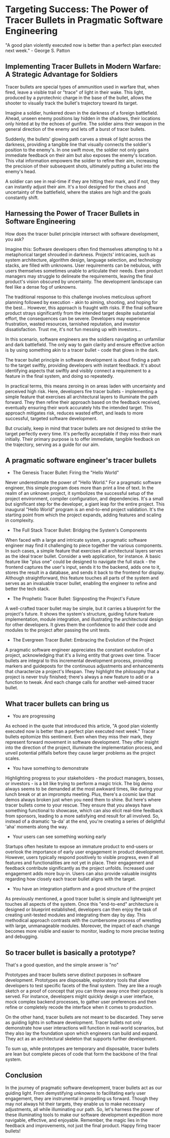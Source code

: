 # Targeting Success: The Power of Tracer Bullets in Pragmatic Software Engineering

"A good plan violently executed now is better than a perfect plan executed next week." - George S. Patton

## Implementing Tracer Bullets in Modern Warfare: A Strategic Advantage for Soldiers

Tracer bullets are special types of ammunition used in warfare that, when fired, leave a visible trail or "trace" of
light in their wake. This light, produced by a pyrotechnic charge in the base of the bullet, allows the shooter to
visually track the bullet's trajectory toward its target.

Imagine a soldier, hunkered down in the darkness of a foreign battlefield. Ahead, unseen enemy positions lay hidden in
the shadows, their locations only hinted at by the echoes of gunfire. The soldier aims their weapon in the
general direction of the enemy and lets off a burst of tracer bullets.

Suddenly, the bullets' glowing path carves a streak of light across the darkness, providing a tangible line that
visually connects the soldier's position to the enemy's. In one swift move, the soldier not only gains immediate
feedback on their aim but also exposes the enemy's location. This vital information empowers the soldier to refine their
aim, increasing the precision of their subsequent shots, ultimately putting a bullet into the enemy's head.

A soldier can see in real-time if they are hitting their mark, and if not, they can instantly adjust their aim. It's a
tool designed for the chaos and uncertainty of the battlefield, where the stakes are high and the goals constantly
shift.

## Harnessing the Power of Tracer Bullets in Software Engineering

How does the tracer bullet principle intersect with software development, you ask?

Imagine this: Software developers often find themselves attempting to hit a metaphorical target shrouded in darkness.
Projects' intricacies, such as system architecture, algorithm design, language selection, and technology stacks, are
filled with unknowns. User requirements can be nebulous, with users themselves sometimes unable to articulate their
needs. Even product managers may struggle to delineate the requirements, leaving the final product's vision obscured by
uncertainty. The development landscape can feel like a dense fog of unknowns.

The traditional response to this challenge involves meticulous upfront planning followed by execution - akin to aiming,
shooting, and hoping for the best... However, this approach is fraught with risks. If the final software product strays
significantly from the intended target despite substantial effort, the consequences can be severe. Developers may
experience frustration, wasted resources, tarnished reputation, and investor dissatisfaction. Trust me, it's not fun
messing up with investors...

In this scenario, software engineers are the soldiers navigating an unfamiliar and dark battlefield.
The only way to gain clarity and ensure effective action is by using something akin to a tracer bullet - code that glows
in the dark.

The tracer bullet principle in software development is about finding a path to the target swiftly, providing developers
with instant feedback. It's about identifying aspects that swiftly and visibly connect a requirement to a feature in the
final system, and doing so repeatedly.

In practical terms, this means zeroing in on areas laden with uncertainty and perceived high risk. Here, developers fire
tracer bullets - implementing a simple feature that exercises all architectural layers to illuminate the path forward.
They then refine their approach based on the feedback received, eventually ensuring their work accurately hits the
intended target. This approach mitigates risk, reduces wasted effort, and leads to more successful, targeted software
development.

But crucially, keep in mind that tracer bullets are not designed to strike the target perfectly every time. It's
perfectly acceptable if they miss their mark initially. Their primary purpose is to offer immediate, tangible feedback
on the trajectory, serving as a guide for our aim.

## A pragmatic software engineer's tracer bullets

- The Genesis Tracer Bullet: Firing the "Hello World"

Never underestimate the power of "Hello World." For a pragmatic software engineer, this simple program does more than
print a line of text. In the realm of an unknown project, it symbolizes the successful setup of the project environment,
compiler configuration, and dependencies. It's a small but significant step for the developer, a giant leap for the
entire project. This inaugural "Hello World" program is an end-to-end project validation. It's the starting point from
which the project expands, adding features and scaling in complexity.

- The Full Stack Tracer Bullet: Bridging the System's Components

When faced with a large and intricate system, a pragmatic software engineer may find it challenging to piece together
the various components. In such cases, a simple feature that exercises all architectural layers serves as the ideal
tracer bullet. Consider a web application, for instance. A basic feature like "plus one" could be designed to
navigate the full stack - the frontend captures the user's input, sends it to the backend, adds one to it, stores the
result in a database, and sends it back to the frontend for display. Although straightforward, this feature touches all
parts of the system and serves as an invaluable tracer bullet, enabling the engineer to refine and better the tech
stack.

- The Prophetic Tracer Bullet: Signposting the Project's Future

A well-crafted tracer bullet may be simple, but it carries a blueprint for the project's future. It shows the system's
structure, guiding future feature implementation, module integration, and illustrating the architectural design for
other developers. It gives them the confidence to add their code and modules to the project after passing the unit
tests.

- The Evergreen Tracer Bullet: Embracing the Evolution of the Project

A pragmatic software engineer appreciates the constant evolution of a project, acknowledging that it's a living entity
that grows over time. Tracer bullets are integral to this incremental development process, providing markers
and guideposts for the continuous adjustments and enhancements that characterize a project's lifespan. They highlight
the philosophy that a project is never truly finished; there's always a new feature to add or a function to tweak. And
each change calls for another well-aimed tracer bullet.

## What tracer bullets can bring us

- You are progressing

As echoed in the quote that introduced this article, "A good plan violently executed now is better than a perfect plan
executed next week."
Tracer bullets epitomize this sentiment. Even when they miss their mark, they represent forward movement in software
development. They offer insight into the direction of the project, illuminate the implementation process, and unveil
potential pitfalls before they cause larger problems as the project scales.

- You have something to demonstrate

Highlighting progress to your stakeholders - the product managers, bosses, or investors - is a bit like trying to
perform a magic trick. The big demo always seems to be demanded at the most awkward times, like during your lunch
break or at an impromptu meeting. Plus, there's a cosmic law that demos always broken just when you need them to
shine.
But here's where tracer bullets come to your rescue. They ensure that you always have something functional to
showcase, which can also elicit real-time feedback from sponsors, leading to a more satisfying end result for all
involved. So, instead of a dramatic 'ta-da' at the end, you're creating a series of delightful 'aha' moments along the
way.

- Your users can see something working early

Startups often hesitate to expose an immature product to end-users or overlook the importance of early user engagement
in product development. However, users typically respond positively to visible progress, even if all features and
functionalities are not yet in place. Their engagement and feedback contribute significantly as the project unfolds.
Increased user engagement adds more buy-in. Users can also provide valuable insights regarding how closely each
tracer bullet aligns with the target.

- You have an integration platform and a good structure of the project

As previously mentioned, a good tracer bullet is simple and lightweight yet touches all aspects of the system. Once
this "end-to-end" architecture is designed or blueprint established, developers can then enjoy the task of creating
unit-tested modules and integrating them day by day. This methodical approach contrasts with the cumbersome process of
wrestling with large, unmanageable modules. Moreover, the impact of each change becomes more visible and easier to
monitor, leading to more precise testing and debugging.

## So tracer bullet is basically a prototype?

That's a good question, and the simple answer is "no"

Prototypes and tracer bullets serve distinct purposes in software development. Prototypes are disposable,
exploratory tools that allow developers to test specific facets of the final system. They are like a rough sketch or a
proof of concept that you can throw away once their purpose is served. For instance, developers might quickly design a
user interface, mock complex backend processes, to gather user preferences and then refine or completely recode the
interface when it comes to production.

On the other hand, tracer bullets are not meant to be discarded. They serve as guiding lights in software development.
Tracer bullets not only demonstrate how user interactions will function in real-world scenarios, but they also lay the
foundation upon which engineers can build and expand. They act as an architectural skeleton that supports further
development.

To sum up, while prototypes are temporary and disposable, tracer bullets are lean but complete pieces of code that form
the backbone of the final system.

## Conclusion

In the journey of pragmatic software development, tracer bullets act as our guiding light. From
demystifying unknowns to facilitating early user engagement, they are instrumental in propelling us forward. Though they
may not always hit their targets, they enable us to make necessary adjustments, all while illuminating our path. So,
let's harness the power of these illuminating tools to make our software development expedition more navigable,
effective, and enjoyable. Remember, the magic lies in the feedback and improvements, not just the final product. Happy
firing tracer bullets!
